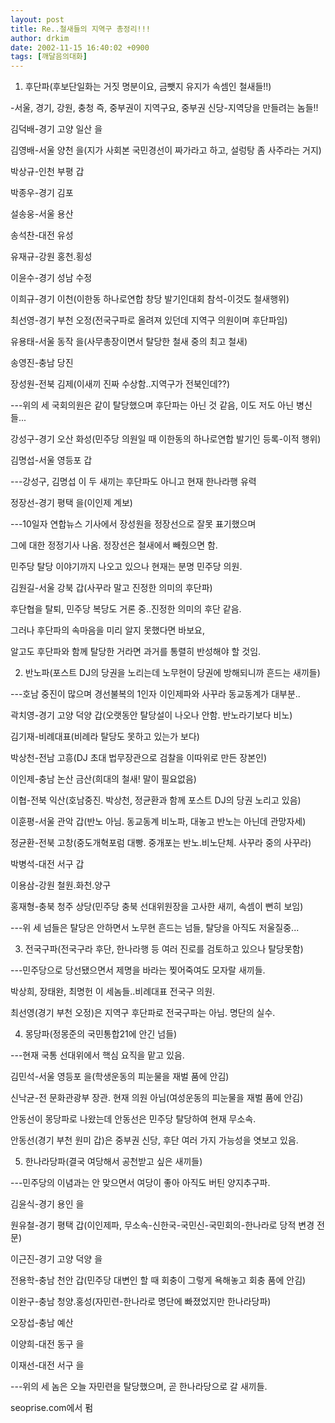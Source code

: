 ```yaml
---
layout: post
title: Re..철새들의 지역구 총정리!!!
author: drkim
date: 2002-11-15 16:40:02 +0900
tags: [깨달음의대화]
---
```

1. 후단파(후보단일화는 거짓 명분이요, 금뺏지 유지가 속셈인 철새들!!)
  
-서울, 경기, 강원, 충청 즉, 중부권이 지역구요, 중부권 신당-지역당을 만들려는 놈들!!
  

  
김덕배-경기 고양 일산 을
  
김영배-서울 양천 을(지가 사회본 국민경선이 짜가라고 하고, 설렁탕 좀 사주라는 거지)
  
박상규-인천 부평 갑
  
박종우-경기 김포
  
설송웅-서울 용산
  
송석찬-대전 유성
  
유재규-강원 홍천.횡성
  
이윤수-경기 성남 수정
  
이희규-경기 이천(이한동 하나로연합 창당 발기인대회 참석-이것도 철새행위)
  
최선영-경기 부천 오정(전국구파로 올려져 있던데 지역구 의원이며 후단파임)
  

  
유용태-서울 동작 을(사무총장이면서 탈당한 철새 중의 최고 철새)
  
송영진-충남 당진
  
장성원-전북 김제(이새끼 진짜 수상함..지역구가 전북인데??)
  
\---위의 세 국회의원은 같이 탈당했으며 후단파는 아닌 것 같음, 이도 저도 아닌 병신들...
  

  
강성구-경기 오산 화성(민주당 의원일 때 이한동의 하나로연합 발기인 등록-이적 행위)
  
김명섭-서울 영등포 갑
  
\---강성구, 김명섭 이 두 새끼는 후단파도 아니고 현재 한나라행 유력
  

  
정장선-경기 평택 을(이인제 계보)
  
\---10일자 연합뉴스 기사에서 장성원을 정장선으로 잘못 표기했으며
  
그에 대한 정정기사 나옴. 정장선은 철새에서 빼줬으면 함.
  
민주당 탈당 이야기까지 나오고 있으나 현재는 분명 민주당 의원.
  

  
김원길-서울 강북 갑(사꾸라 말고 진정한 의미의 후단파)
  
후단협을 탈퇴, 민주당 복당도 거론 중..진정한 의미의 후단 같음.
  
그러나 후단파의 속마음을 미리 알지 못했다면 바보요,
  
알고도 후단파와 함께 탈당한 거라면 과거를 통렬히 반성해야 할 것임.
  

  

  
2. 반노파(포스트 DJ의 당권을 노리는데 노무현이 당권에 방해되니까 흔드는 새끼들)
  
\---호남 중진이 많으며 경선불복의 1인자 이인제파와 사꾸라 동교동계가 대부분..
  

  
곽치영-경기 고양 덕양 갑(오랫동안 탈당설이 나오나 안함. 반노라기보다 비노)
  
김기재-비례대표(비례라 탈당도 못하고 있는가 보다)
  
박상천-전남 고흥(DJ 초대 법무장관으로 검찰을 이따위로 만든 장본인)
  
이인제-충남 논산 금산(희대의 철새! 말이 필요없음)
  
이협-전북 익산(호남중진. 박상천, 정균환과 함께 포스트 DJ의 당권 노리고 있음)
  
이훈평-서울 관악 갑(반노 아님. 동교동계 비노파, 대놓고 반노는 아닌데 관망자세)
  
정균환-전북 고창(중도개혁포럼 대빵. 중개포는 반노.비노단체. 사꾸라 중의 사꾸라)
  

  
박병석-대전 서구 갑
  
이용삼-강원 철원.화천.양구
  
홍재형-충북 청주 상당(민주당 충북 선대위원장을 고사한 새끼, 속셈이 뻔히 보임)
  
\---위 세 넘들은 탈당은 안하면서 노무현 흔드는 넘들, 탈당을 아직도 저울질중...
  

  

  
3. 전국구파(전국구라 후단, 한나라행 등 여러 진로를 검토하고 있으나 탈당못함)
  
\---민주당으로 당선됐으면서 제명을 바라는 찢어죽여도 모자랄 새끼들.
  

  
박상희, 장태완, 최명헌 이 세놈들..비례대표 전국구 의원.
  
최선영(경기 부천 오정)은 지역구 후단파로 전국구파는 아님. 명단의 실수.
  

  

  
4. 몽당파(정몽준의 국민통합21에 안긴 넘들)
  
\---현재 국통 선대위에서 핵심 요직을 맡고 있음.
  

  
김민석-서울 영등포 을(학생운동의 피눈물을 재벌 품에 안김)
  
신낙균-전 문화관광부 장관. 현재 의원 아님(여성운동의 피눈물을 재벌 품에 안김)
  

  
안동선이 몽당파로 나왔는데 안동선은 민주당 탈당하여 현재 무소속.
  
안동선(경기 부천 원미 갑)은 중부권 신당, 후단 여러 가지 가능성을 엿보고 있음.
  

  

  
5. 한나라당파(결국 여당해서 공천받고 싶은 새끼들)
  
\---민주당의 이념과는 안 맞으면서 여당이 좋아 아직도 버틴 양지추구파.
  

  
김윤식-경기 용인 을
  
원유철-경기 평택 갑(이인제파, 무소속-신한국-국민신-국민회의-한나라로 당적 변경 전문)
  
이근진-경기 고양 덕양 을
  
전용학-충남 천안 갑(민주당 대변인 할 때 회충이 그렇게 욕해놓고 회충 품에 안김)
  

  
이완구-충남 청양.홍성(자민련-한나라로 명단에 빠졌었지만 한나라당파)
  

  
오장섭-충남 예산
  
이양희-대전 동구 을
  
이재선-대전 서구 을
  
\---위의 세 놈은 오늘 자민련을 탈당했으며, 곧 한나라당으로 갈 새끼들.
  

  
seoprise.com에서 펌